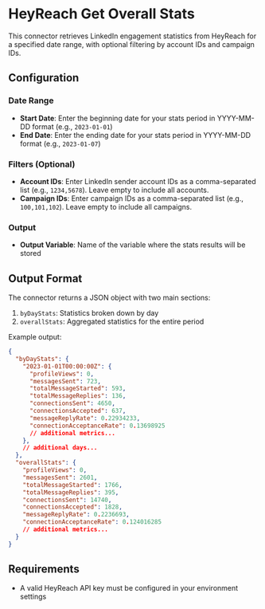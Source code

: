 # HeyReach Get Overall Stats

This connector retrieves LinkedIn engagement statistics from HeyReach for a specified date range, with optional filtering by account IDs and campaign IDs.

## Configuration

### Date Range
- **Start Date**: Enter the beginning date for your stats period in YYYY-MM-DD format (e.g., `2023-01-01`)
- **End Date**: Enter the ending date for your stats period in YYYY-MM-DD format (e.g., `2023-01-07`)

### Filters (Optional)
- **Account IDs**: Enter LinkedIn sender account IDs as a comma-separated list (e.g., `1234,5678`). Leave empty to include all accounts.
- **Campaign IDs**: Enter campaign IDs as a comma-separated list (e.g., `100,101,102`). Leave empty to include all campaigns.

### Output
- **Output Variable**: Name of the variable where the stats results will be stored

## Output Format

The connector returns a JSON object with two main sections:

1. `byDayStats`: Statistics broken down by day
2. `overallStats`: Aggregated statistics for the entire period

Example output:
```json
{
  "byDayStats": {
    "2023-01-01T00:00:00Z": {
      "profileViews": 0,
      "messagesSent": 723,
      "totalMessageStarted": 593,
      "totalMessageReplies": 136,
      "connectionsSent": 4650,
      "connectionsAccepted": 637,
      "messageReplyRate": 0.22934233,
      "connectionAcceptanceRate": 0.13698925
      // additional metrics...
    },
    // additional days...
  },
  "overallStats": {
    "profileViews": 0,
    "messagesSent": 2601,
    "totalMessageStarted": 1766,
    "totalMessageReplies": 395,
    "connectionsSent": 14740,
    "connectionsAccepted": 1828,
    "messageReplyRate": 0.2236693,
    "connectionAcceptanceRate": 0.124016285
    // additional metrics...
  }
}
```

## Requirements

- A valid HeyReach API key must be configured in your environment settings